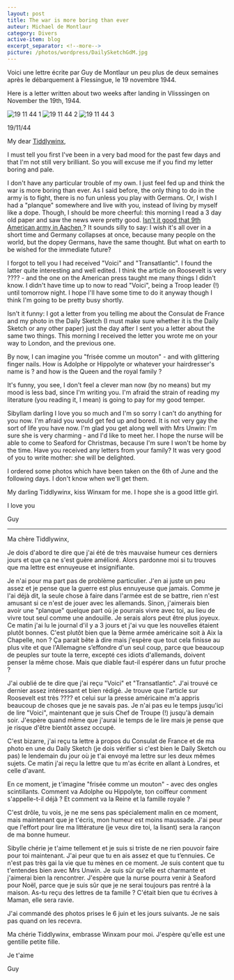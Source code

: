```yaml
---
layout: post
title: The war is more boring than ever
auteur: Michael de Montlaur
category: Divers
active-item: blog
excerpt_separator: <!--more-->
picture: /photos/wordpress/DailySketchGdM.jpg
---
```


Voici une lettre écrite par Guy de Montlaur un peu plus de deux semaines après le débarquement à Flessingue, le 19 novembre 1944.

Here is a letter written about two weeks after landing in Vlisssingen on November the 19th, 1944.

<!--more-->

<img class="aligncenter wp-image-1529 size-large" src="/photos/wordpress/19-11-44-1-669x1024.jpg" alt="19 11 44 1">

<img class="aligncenter size-large wp-image-1532" src="/photos/wordpress/19-11-44-2-637x1024.jpg" alt="19 11 44 2">

<img class="aligncenter size-full wp-image-1538" src="/photos/wordpress/19-11-44-3.jpg" alt="19 11 44 3">

>
19/11/44
>
My dear <a href="http://en.wikipedia.org/wiki/Tiddlywinks">Tiddlywinx</a>,
>
I must tell you first I've been in a very bad mood for the past few days and that I'm not still very brilliant. So you will excuse me if you find my letter boring and pale.
>
I don't have any particular trouble of my own. I just feel fed up and think the war is more boring than ever. As I said before, the only thing to do in the army is to fight, there is no fun unless you play with Germans. Or, I wish I had a "planque" somewhere and live with you, instead of living by myself like a dope. Though, I should be more cheerful: this morning I read a 3 day old paper and saw the news were pretty good. <a href="https://www.youtube.com/watch?v=oIUmyn7b0rs">Isn't it good that 9th American army in Aachen </a>? It sounds silly to say: I wish it's all over in a short time and Germany collapses at once, because many people on the world, but the dopey Germans, have the same thought. But what on earth to be wished for the immediate future?
>
I forgot to tell you I had received "Voici" and "Transatlantic". I found the latter quite interesting and well edited. I think the article on Roosevelt is very ???? - and the one on the American press taught me many things I didn't know. I didn't have time up to now to read "Voici", being a Troop leader (!) until tomorrow night. I hope I'll have some time to do it anyway though I think I'm going to be pretty busy shortly.
>
Isn't it funny: I got a letter from you telling me about the Consulat de France and my photo in the Daily Sketch (I must make sure whether it is the Daily Sketch or any other paper) just the day after I sent you a letter about the same two things. This morning I received the letter you wrote me on your way to London, and the previous one.
>
By now, I can imagine you "frisée comme un mouton" - and with glittering finger nails. How is Adolphe or Hippolyte or whatever your hairdresser's name is ? and how is the Queen and the royal family ?
>
It's funny, you see, I don't feel a clever man now (by no means) but my mood is less bad, since I'm writing you. I'm afraid the strain of reading my literature (you reading it, I mean) is going to pay for my good temper.
>
Sibyllam darling I love you so much and I'm so sorry I can't do anything for you now. I'm afraid you would get fed up and bored. It is not very gay the sort of life you have now. I'm glad you get along well with Mrs Unwin: I'm sure she is very charming - and I'd like to meet her. I hope the nurse will be able to come to Seaford for Christmas, because I'm sure I won't be home by the time. Have you received any letters from your family? It was very good of you to write mother: she will be delighted.
>
I ordered some photos which have been taken on the 6th of June and the following days. I don't know when we'll get them.
>
My darling Tiddlywinx, kiss Winxam for me. I hope she is a good little girl.
>
I love you
>
Guy

---
>
Ma chère Tiddlywinx,
>
Je dois d'abord te dire que j'ai été de très mauvaise humeur ces derniers jours et que ça ne s'est guère amélioré. Alors pardonne moi si tu trouves que ma lettre est ennuyeuse et insignifiante.
>
Je n'ai pour ma part pas de problème particulier. J'en ai juste un peu assez et je pense que la guerre est plus ennuyeuse que jamais. Comme je l'ai déjà dit, la seule chose à faire dans l'armée est de se battre, rien n'est amusant si ce n'est de jouer avec les allemands. Sinon, j'aimerais bien avoir une "planque" quelque part où je pourrais vivre avec toi, au lieu de vivre tout seul comme une andouille. Je serais alors peut être plus joyeux. Ce matin j'ai lu le journal d'il y a 3 jours et j'ai vu que les nouvelles étaient plutôt bonnes. C'est plutôt bien que la 9ème armée américaine soit à Aix la Chapelle, non ? Ça parait bête à dire mais j'espère que tout cela finisse au plus vite et que l'Allemagne s’effondre d'un seul coup, parce que beaucoup de peuples sur toute la terre, excepté ces idiots d'allemands, doivent penser la même chose. Mais que diable faut-il espérer dans un futur proche ?
>
J'ai oublié de te dire que j'ai reçu "Voici" et "Transatlantic". J'ai trouvé ce dernier assez intéressant et bien rédigé. Je trouve que l'article sur Roosevelt est très ???? et celui sur la presse américaine m'a appris beaucoup de choses que je ne savais pas. Je n'ai pas eu le temps jusqu'ici de lire "Voici", maintenant que je suis Chef de Troupe (!) jusqu'à demain soir. J'espère quand même que j'aurai le temps de le lire mais je pense que je risque d'être bientôt assez occupé.
>
C'est bizarre, j'ai reçu ta lettre à propos du Consulat de France et de ma photo en une du Daily Sketch (je dois vérifier si c'est bien le Daily Sketch ou pas) le lendemain du jour où je t'ai envoyé ma lettre sur les deux mêmes sujets. Ce matin j'ai reçu la lettre que tu m'as écrite en allant à Londres, et celle d'avant.
>
En ce moment, je t'imagine "frisée comme un mouton" - avec des ongles scintillants. Comment va Adolphe ou Hippolyte, ton coiffeur comment s'appelle-t-il déjà ? Et comment va la Reine et la famille royale ?
>
C'est drôle, tu vois, je ne me sens pas spécialement malin en ce moment, mais maintenant que je t'écris, mon humeur est moins maussade. J'ai peur que l'effort pour lire ma littérature (je veux dire toi, la lisant) sera la rançon de ma bonne humeur.
>
Sibylle chérie je t'aime tellement et je suis si triste de ne rien pouvoir faire pour toi maintenant. J'ai peur que tu en ais assez et que tu t’ennuies. Ce n'est pas très gai la vie que tu mènes en ce moment. Je suis content que tu t'entendes bien avec Mrs Unwin. Je suis sûr qu'elle est charmante et j'aimerai bien la rencontrer. J'espère que la nurse pourra venir à Seaford pour Noël, parce que je suis sûr que je ne serai toujours pas rentré à la maison. As-tu reçu des lettres de ta famille ? C'était bien que tu écrives à Maman, elle sera ravie.
>
J'ai commandé des photos prises le 6 juin et les jours suivants. Je ne sais pas quand on les recevra.
>
Ma chérie Tiddlywinx, embrasse Winxam pour moi. J'espère qu'elle est une gentille petite fille.
>
Je t'aime
>
Guy
